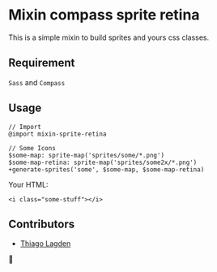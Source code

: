 # Mixin compass sprite retina

This is a simple mixin to build sprites and yours css classes.

## Requirement

`Sass` and `Compass`

## Usage

    // Import
    @import mixin-sprite-retina

    // Some Icons
    $some-map: sprite-map('sprites/some/*.png')
    $some-map-retina: sprite-map('sprites/some2x/*.png')
    +generate-sprites('some', $some-map, $some-map-retina)

Your HTML:

    <i class="some-stuff"></i>
    
## Contributors

 - [Thiago Lagden](https://github.com/lagden)
 
:beers:
